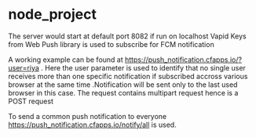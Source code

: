 # node_project

The server would start at default port 8082 if run on localhost
Vapid Keys from Web Push library is used to subscribe for FCM notification

A working example can be found at https://push_notification.cfapps.io/?user=riya . Here the user parameter is used to identify that no single user receives more than one specific notification if subscribed accross various  browser at the same time .Notification will be sent only to the last used browser in this case. The request contains multipart request hence is a POST request

To send a common push notification to everyone https://push_notification.cfapps.io/notify/all is used.
